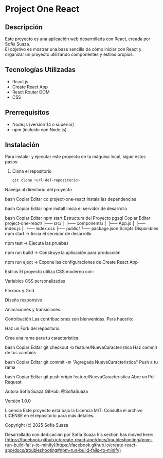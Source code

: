 # Project One React

## Descripción
Este proyecto es una aplicación web desarrollada con React, creada por Sofía Suaza.  
El objetivo es mostrar una base sencilla de cómo iniciar con React y organizar un proyecto utilizando componentes y estilos propios.

## Tecnologías Utilizadas
- React.js  
- Create React App  
- React Router DOM  
- CSS  

## Prerrequisitos
- Node.js (versión 14 o superior)  
- npm (incluido con Node.js)  

## Instalación
Para instalar y ejecutar este proyecto en tu máquina local, sigue estos pasos:

1. Clona el repositorio
   ```bash
   git clone <url-del-repositorio>
Navega al directorio del proyecto

bash
Copiar
Editar
cd project-one-react
Instala las dependencias

bash
Copiar
Editar
npm install
Inicia el servidor de desarrollo

bash
Copiar
Editar
npm start
Estructura del Proyecto
pgsql
Copiar
Editar
project-one-react/
├── src/
│   ├── components/
│   ├── App.js
│   ├── index.js
│   └── index.css
├── public/
└── package.json
Scripts Disponibles
npm start → Inicia el servidor de desarrollo

npm test → Ejecuta las pruebas

npm run build → Construye la aplicación para producción

npm run eject → Expone las configuraciones de Create React App

Estilos
El proyecto utiliza CSS moderno con:

Variables CSS personalizadas

Flexbox y Grid

Diseño responsive

Animaciones y transiciones

Contribución
Las contribuciones son bienvenidas. Para hacerlo:

Haz un Fork del repositorio

Crea una rama para tu característica

bash
Copiar
Editar
git checkout -b feature/NuevaCaracteristica
Haz commit de tus cambios

bash
Copiar
Editar
git commit -m "Agregada NuevaCaracteristica"
Push a tu rama

bash
Copiar
Editar
git push origin feature/NuevaCaracteristica
Abre un Pull Request

Autora
Sofía Suaza
GitHub: @SofiaSuaza

Versión
1.0.0

Licencia
Este proyecto está bajo la Licencia MIT. Consulta el archivo LICENSE en el repositorio para más detalles.

Copyright (c) 2025 Sofía Suaza

Desarrollado con dedicación por Sofia Suaza
his section has moved here: [https://facebook.github.io/create-react-app/docs/troubleshooting#npm-run-build-fails-to-minify](https://facebook.github.io/create-react-app/docs/troubleshooting#npm-run-build-fails-to-minify)

